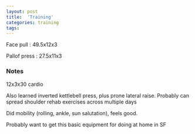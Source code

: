 ```yaml
---
layout: post
title:  'Training'
categories: training
tags: 
---
```


Face pull : 49.5x12x3

Pallof press  : 27.5x11x3

### Notes

12x3x30 cardio

Also learned inverted kettlebell press, plus prone lateral raise. Probably can spread shoulder rehab exercises across multiple days

Did mobility (rolling, ankle, sun salutation), feels good.

Probably want to get this basic equipment for doing at home in SF
